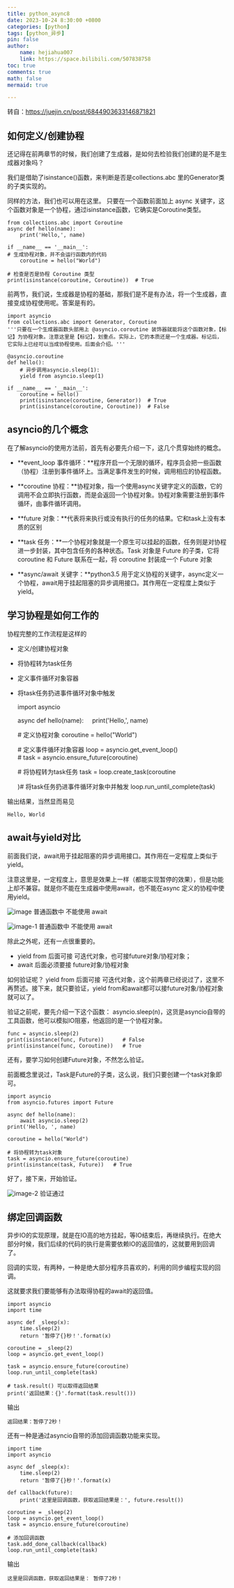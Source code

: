```yaml
---
title: python_async8
date: 2023-10-24 8:30:00 +0800
categories: [python]
tags: [python_异步]
pin: false
author: 
    name: hejiahua007
    link: https://space.bilibili.com/507838758
toc: true
comments: true
math: false
mermaid: true

---
```

转自：https://juejin.cn/post/6844903633146871821

## 如何定义/创建协程

还记得在前两章节的时候，我们创建了生成器，是如何去检验我们创建的是不是生成器对象吗？

我们是借助了isinstance()函数，来判断是否是collections.abc 里的Generator类的子类实现的。

同样的方法，我们也可以用在这里。
只要在一个函数前面加上 async 关键字，这个函数对象是一个协程，通过isinstance函数，它确实是Coroutine类型。

    from collections.abc import Coroutine
    async def hello(name):    
        print('Hello,', name)
    
    if __name__ == '__main__':    
    # 生成协程对象，并不会运行函数内的代码    
        coroutine = hello("World")    
    
    # 检查是否是协程 Coroutine 类型    
    print(isinstance(coroutine, Coroutine))  # True

前两节，我们说，生成器是协程的基础，那我们是不是有办法，将一个生成器，直接变成协程使用呢。答案是有的。


    import asyncio
    from collections.abc import Generator, Coroutine
    '''只要在一个生成器函数头部用上 @asyncio.coroutine 装饰器就能将这个函数对象，【标记】为协程对象。注意这里是【标记】，划重点。实际上，它的本质还是一个生成器。标记后，它实际上已经可以当成协程使用。后面会介绍。'''

    @asyncio.coroutine
    def hello():    
        # 异步调用asyncio.sleep(1):    
        yield from asyncio.sleep(1)

    if __name__ == '__main__':    
        coroutine = hello()    
        print(isinstance(coroutine, Generator))  # True    
        print(isinstance(coroutine, Coroutine))  # False

## asyncio的几个概念

在了解asyncio的使用方法前，首先有必要先介绍一下，这几个贯穿始终的概念。

- **event_loop 事件循环：**程序开启一个无限的循环，程序员会把一些函数（协程）注册到事件循环上。当满足事件发生的时候，调用相应的协程函数。
  
- **coroutine 协程：**协程对象，指一个使用async关键字定义的函数，它的调用不会立即执行函数，而是会返回一个协程对象。协程对象需要注册到事件循环，由事件循环调用。
  
- **future 对象：**代表将来执行或没有执行的任务的结果。它和task上没有本质的区别
  
- **task 任务：**一个协程对象就是一个原生可以挂起的函数，任务则是对协程进一步封装，其中包含任务的各种状态。Task 对象是 Future 的子类，它将 coroutine 和 Future 联系在一起，将 coroutine 封装成一个 Future 对象
  
- **async/await 关键字：**python3.5 用于定义协程的关键字，async定义一个协程，await用于挂起阻塞的异步调用接口。其作用在一定程度上类似于yield。

## 学习协程是如何工作的

协程完整的工作流程是这样的

- 定义/创建协程对象
- 将协程转为task任务
- 定义事件循环对象容器
- 将task任务扔进事件循环对象中触发

    import asyncio

    async def hello(name):    
        print('Hello,', name)

    # 定义协程对象
    coroutine = hello("World")

    # 定义事件循环对象容器
    loop = asyncio.get_event_loop()
    # task = asyncio.ensure_future(coroutine)

    # 将协程转为task任务
    task = loop.create_task(coroutine

    )# 将task任务扔进事件循环对象中并触发
    loop.run_until_complete(task)

输出结果，当然显而易见

    Hello, World

## await与yield对比

前面我们说，await用于挂起阻塞的异步调用接口。其作用在一定程度上类似于yield。

注意这里是，一定程度上，意思是效果上一样（都能实现暂停的效果），但是功能上却不兼容。就是你不能在生成器中使用await，也不能在async 定义的协程中使用yield。

![image](/assets/blog_res/2023-10-24-python_async2/image.png)
普通函数中 不能使用 await

![image-1](/assets/blog_res/2023-10-24-python_async2/image-1.png)
普通函数中 不能使用 await

除此之外呢，还有一点很重要的。

- yield from 后面可接 可迭代对象，也可接future对象/协程对象；
- await 后面必须要接 future对象/协程对象

如何验证呢？
yield from 后面可接 可迭代对象，这个前两章已经说过了，这里不再赘述。接下来，就只要验证，yield from和await都可以接future对象/协程对象就可以了。

验证之前呢，要先介绍一下这个函数：
asyncio.sleep(n)，这货是asyncio自带的工具函数，他可以模拟IO阻塞，他返回的是一个协程对象。

    func = asyncio.sleep(2)
    print(isinstance(func, Future))      # False
    print(isinstance(func, Coroutine))   # True

还有，要学习如何创建Future对象，不然怎么验证。

前面概念里说过，Task是Future的子类，这么说，我们只要创建一个task对象即可。

    import asyncio
    from asyncio.futures import Future

    async def hello(name):    
        await asyncio.sleep(2)    
    print('Hello, ', name)

    coroutine = hello("World")

    # 将协程转为task对象
    task = asyncio.ensure_future(coroutine)
    print(isinstance(task, Future))   # True

好了，接下来，开始验证。

![image-2](/assets/blog_res/2023-10-24-python_async2/image-2.png)
验证通过

## 绑定回调函数

异步IO的实现原理，就是在IO高的地方挂起，等IO结束后，再继续执行。在绝大部分时候，我们后续的代码的执行是需要依赖IO的返回值的，这就要用到回调了。

回调的实现，有两种，一种是绝大部分程序员喜欢的，利用的同步编程实现的回调。

这就要求我们要能够有办法取得协程的await的返回值。

    import asyncio
    import time

    async def _sleep(x):    
        time.sleep(2)    
        return '暂停了{}秒！'.format(x)

    coroutine = _sleep(2)
    loop = asyncio.get_event_loop()

    task = asyncio.ensure_future(coroutine)
    loop.run_until_complete(task)

    # task.result() 可以取得返回结果
    print('返回结果：{}'.format(task.result()))

输出

    返回结果：暂停了2秒！

还有一种是通过asyncio自带的添加回调函数功能来实现。

    import time
    import asyncio

    async def _sleep(x):    
        time.sleep(2)    
        return '暂停了{}秒！'.format(x)

    def callback(future):    
        print('这里是回调函数，获取返回结果是：', future.result())

    coroutine = _sleep(2)
    loop = asyncio.get_event_loop()
    task = asyncio.ensure_future(coroutine)

    # 添加回调函数
    task.add_done_callback(callback)
    loop.run_until_complete(task)

输出

    这里是回调函数，获取返回结果是： 暂停了2秒！

